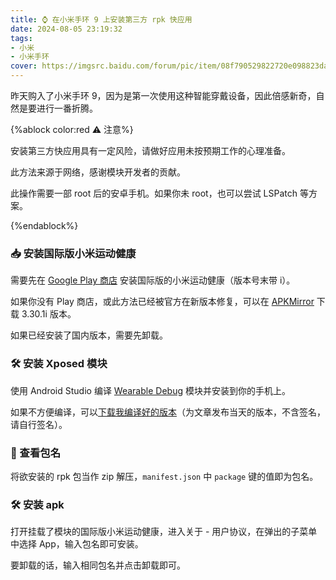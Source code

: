 ```yaml
---
title: ⌚ 在小米手环 9 上安装第三方 rpk 快应用
date: 2024-08-05 23:19:32
tags:
- 小米
- 小米手环
cover: https://imgsrc.baidu.com/forum/pic/item/08f790529822720e098823da3dcb0a46f21fab48.jpg
---
```


昨天购入了小米手环 9，因为是第一次使用这种智能穿戴设备，因此倍感新奇，自然是要进行一番折腾。

<!--more-->

{%ablock color:red ⚠️ 注意%}

安装第三方快应用具有一定风险，请做好应用未按预期工作的心理准备。

此方法来源于网络，感谢模块开发者的贡献。

此操作需要一部 root 后的安卓手机。如果你未 root，也可以尝试 LSPatch 等方案。

{%endablock%}

### 📥 安装国际版小米运动健康

需要先在 [Google Play 商店](https://play.google.com/store/apps/details?id=com.xiaomi.wearable) 安装国际版的小米运动健康（版本号末带 i）。

如果你没有 Play 商店，或此方法已经被官方在新版本修复，可以在 [APKMirror](https://www.apkmirror.com/apk/xiaomi-inc/mi-health/mi-health-3-30-1-release/) 下载 3.30.1i 版本。

如果已经安装了国内版本，需要先卸载。

### 🛠️ 安装 Xposed 模块

使用 Android Studio 编译 [Wearable Debug](https://github.com/A5245/Wearable-Debug) 模块并安装到你的手机上。

如果不方便编译，可以[下载我编译好的版本](https://file.chyk.ink/%E5%AE%89%E5%8D%93%E8%BD%AF%E4%BB%B6/Wearable%20Debug.apk)（为文章发布当天的版本，不含签名，请自行签名）。

### 👀 查看包名

将欲安装的 rpk 包当作 zip 解压，`manifest.json` 中 `package` 键的值即为包名。

### 🛠️ 安装 apk

打开挂载了模块的国际版小米运动健康，进入关于 - 用户协议，在弹出的子菜单中选择 App，输入包名即可安装。

要卸载的话，输入相同包名并点击卸载即可。
